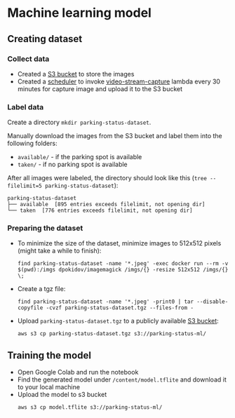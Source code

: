 # Machine learning model

## Creating dataset

### Collect data

* Created a [S3 bucket](../infrastructure/app/resource.bucket.images-periodic.tf) to store the images
* Created a [scheduler](../infrastructure/app/resource.scheduler.tf) to invoke [video-stream-capture](../infrastructure/app/resource.video-stream-capture.tf) lambda every 30 minutes for capture image and upload it to the S3 bucket

### Label data

Create a directory `mkdir parking-status-dataset`.

Manually download the images from the S3 bucket and label them into the following folders:
* `available/` - if the parking spot is available
* `taken/` - if no parking spot is available 

After all images were labeled, the directory should look like this (`tree --filelimit=5 parking-status-dataset`): 
```
parking-status-dataset
├── available  [895 entries exceeds filelimit, not opening dir]
└── taken  [776 entries exceeds filelimit, not opening dir]
```
  
### Preparing the dataset
* To minimize the size of the dataset, minimize images to 512x512 pixels (might take a while to finish):
  ```
  find parking-status-dataset -name '*.jpeg' -exec docker run --rm -v $(pwd):/imgs dpokidov/imagemagick /imgs/{} -resize 512x512 /imgs/{} \;
  ```
* Create a tgz file:
  ```
  find parking-status-dataset -name '*.jpeg' -print0 | tar --disable-copyfile -cvzf parking-status-dataset.tgz --files-from -
  ```
* Upload `parking-status-dataset.tgz` to a publicly available [S3 bucket](../infrastructure/shared/resource.bucket.ml.tf):
  ```
  aws s3 cp parking-status-dataset.tgz s3://parking-status-ml/
  ```
### 

## Training the model

* Open Google Colab and run the notebook
* Find the generated model under `/content/model.tflite` and download it to your local machine
* Upload the model to s3 bucket
  ```
  aws s3 cp model.tflite s3://parking-status-ml/
  ```
